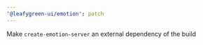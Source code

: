 ```yaml
---
'@leafygreen-ui/emotion': patch
---
```


Make `create-emotion-server` an external dependency of the build
